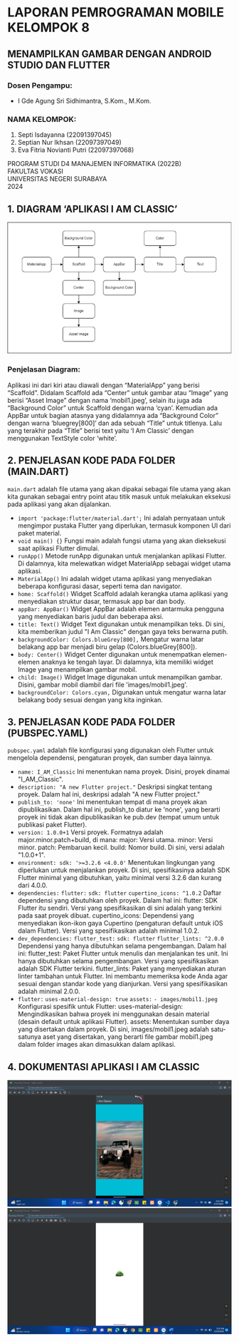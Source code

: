 # LAPORAN PEMROGRAMAN MOBILE KELOMPOK 8 

## MENAMPILKAN GAMBAR DENGAN ANDROID STUDIO DAN FLUTTER

### Dosen Pengampu:
- I Gde Agung Sri Sidhimantra, S.Kom., M.Kom.

### NAMA KELOMPOK:
1. Septi Isdayanna (22091397045)
2. Septian Nur Ikhsan (22097397049)
3. Eva Fitria Novianti Putri (22097397068)

PROGRAM STUDI D4 MANAJEMEN INFORMATIKA (2022B)  
FAKULTAS VOKASI  
UNIVERSITAS NEGERI SURABAYA  
2024

## 1. DIAGRAM ‘APLIKASI I AM CLASSIC’

![Alt Text](https://github.com/septiisdayanna/aplikasi-i_am_classic/blob/f7df9e36688d81cbb37d32781ec8d2e0783218ce/DIAGRAM.jpg)

### Penjelasan Diagram:
Aplikasi ini dari kiri atau diawali dengan “MaterialApp” yang berisi “Scaffold”. Didalam Scaffold ada “Center” untuk gambar atau “Image” yang berisi “Asset Image” dengan nama ‘mobil1.jpeg’, selain itu juga ada “Background Color” untuk Scaffold dengan warna ‘cyan’. Kemudian ada AppBar untuk bagian atasnya yang didalamnya ada “Background Color” dengan warna ‘bluegrey[800]’ dan ada sebuah “Title” untuk titlenya. Lalu yang terakhir pada “Title” berisi text yaitu ‘I Am Classic’ dengan menggunakan TextStyle color ‘white’.

## 2. PENJELASAN KODE PADA FOLDER (MAIN.DART)

`main.dart` adalah file utama yang akan dipakai sebagai file utama yang akan kita gunakan sebagai entry point atau titik masuk untuk melakukan eksekusi pada aplikasi yang akan dijalankan.

- `import 'package:flutter/material.dart';` Ini adalah pernyataan untuk mengimpor pustaka Flutter yang diperlukan, termasuk komponen UI dari paket material.
- `void main() {}` Fungsi main adalah fungsi utama yang akan dieksekusi saat aplikasi Flutter dimulai.
- `runApp()` Metode runApp digunakan untuk menjalankan aplikasi Flutter. Di dalamnya, kita melewatkan widget MaterialApp sebagai widget utama aplikasi.
- `MaterialApp()` Ini adalah widget utama aplikasi yang menyediakan beberapa konfigurasi dasar, seperti tema dan navigator.
- `home: Scaffold()` Widget Scaffold adalah kerangka utama aplikasi yang menyediakan struktur dasar, termasuk app bar dan body.
- `appBar: AppBar()` Widget AppBar adalah elemen antarmuka pengguna yang menyediakan baris judul dan beberapa aksi.
- `title: Text()` Widget Text digunakan untuk menampilkan teks. Di sini, kita memberikan judul "I Am Classic" dengan gaya teks berwarna putih.
- `backgroundColor: Colors.blueGrey[800],` Mengatur warna latar belakang app bar menjadi biru gelap (Colors.blueGrey[800]).
- `body: Center()` Widget Center digunakan untuk menempatkan elemen-elemen anaknya ke tengah layar. Di dalamnya, kita memiliki widget Image yang menampilkan gambar mobil.
- `child: Image()` Widget Image digunakan untuk menampilkan gambar. Disini, gambar mobil diambil dari file 'images/mobil1.jpeg'.
- `backgroundColor: Colors.cyan,` Digunakan untuk mengatur warna latar belakang body sesuai dengan yang kita inginkan.

## 3. PENJELASAN KODE PADA FOLDER (PUBSPEC.YAML)

`pubspec.yaml` adalah file konfigurasi yang digunakan oleh Flutter untuk mengelola dependensi, pengaturan proyek, dan sumber daya lainnya.

- `name: I_AM_Classic` Ini menentukan nama proyek. Disini, proyek dinamai "I_AM_Classic".
- `description: "A new Flutter project."` Deskripsi singkat tentang proyek. Dalam hal ini, deskripsi adalah "A new Flutter project."
- `publish_to: 'none'` Ini menentukan tempat di mana proyek akan dipublikasikan. Dalam hal ini, publish_to diatur ke 'none', yang berarti proyek ini tidak akan dipublikasikan ke pub.dev (tempat umum untuk publikasi paket Flutter).
- `version: 1.0.0+1` Versi proyek. Formatnya adalah major.minor.patch+build, di mana: major: Versi utama. minor: Versi minor. patch: Pembaruan kecil. build: Nomor build. Di sini, versi adalah "1.0.0+1".
- `environment: sdk: '>=3.2.6 <4.0.0'` Menentukan lingkungan yang diperlukan untuk menjalankan proyek. Di sini, spesifikasinya adalah SDK Flutter minimal yang dibutuhkan, yaitu minimal versi 3.2.6 dan kurang dari 4.0.0.
- `dependencies:` `flutter:` `sdk: flutter` `cupertino_icons: ^1.0.2` Daftar dependensi yang dibutuhkan oleh proyek. Dalam hal ini: flutter: SDK Flutter itu sendiri. Versi yang spesifikasikan di sini adalah yang terkini pada saat proyek dibuat. cupertino_icons: Dependensi yang menyediakan ikon-ikon gaya Cupertino (pengaturan default untuk iOS dalam Flutter). Versi yang spesifikasikan adalah minimal 1.0.2.
- `dev_dependencies:` `flutter_test:` `sdk: flutter` `flutter_lints: ^2.0.0` Dependensi yang hanya dibutuhkan selama pengembangan. Dalam hal ini: flutter_test: Paket Flutter untuk menulis dan menjalankan tes unit. Ini hanya dibutuhkan selama pengembangan. Versi yang spesifikasikan adalah SDK Flutter terkini. flutter_lints: Paket yang menyediakan aturan linter tambahan untuk Flutter. Ini membantu memeriksa kode Anda agar sesuai dengan standar kode yang dianjurkan. Versi yang spesifikasikan adalah minimal 2.0.0.
- `flutter:` `uses-material-design: true` `assets:` `- images/mobil1.jpeg` Konfigurasi spesifik untuk Flutter: uses-material-design: Mengindikasikan bahwa proyek ini menggunakan desain material (desain default untuk aplikasi Flutter). assets: Menentukan sumber daya yang disertakan dalam proyek. Di sini, images/mobil1.jpeg adalah satu-satunya aset yang disertakan, yang berarti file gambar mobil1.jpeg dalam folder images akan dimasukkan dalam aplikasi.

## 4. DOKUMENTASI APLIKASI I AM CLASSIC

![Alt Text](https://github.com/septiisdayanna/aplikasi-i_am_classic/blob/b3f06ddbb6a5386322a68091014e60ad50d7a5ce/DOKUMENTASI%20APLIKASI.jpg)
![Alt Text](https://github.com/septiisdayanna/aplikasi-i_am_classic/blob/b3f06ddbb6a5386322a68091014e60ad50d7a5ce/DOKUMENTASI%20APLIKASI%202.png)
